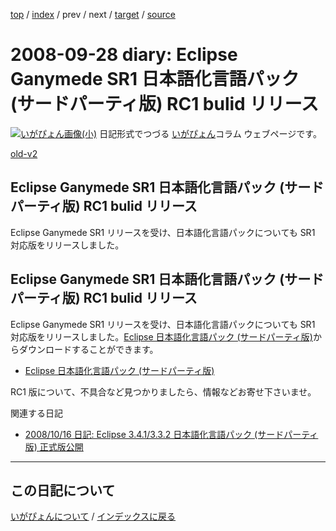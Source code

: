 [top](https://igapyon.github.io/diary/) 
 / [index](https://igapyon.github.io/diary/2008/index.html) 
 / prev 
 / next 
 / [target](https://igapyon.github.io/diary/2008/ig080928.html) 
 / [source](https://github.com/igapyon/diary/blob/gh-pages/2008/ig080928.html.src.md) 

2008-09-28 diary: Eclipse Ganymede SR1 日本語化言語パック (サードパーティ版) RC1 bulid リリース
=====================================================================================================
[![いがぴょん画像(小)](https://igapyon.github.io/diary/images/iga200306s.jpg "いがぴょん")](https://igapyon.github.io/diary/memo/memoigapyon.html) 日記形式でつづる [いがぴょん](https://igapyon.github.io/diary/memo/memoigapyon.html)コラム ウェブページです。

[old-v2](ig080928-orig.html)

## Eclipse Ganymede SR1 日本語化言語パック (サードパーティ版) RC1 bulid リリース

Eclipse Ganymede SR1 リリースを受け、日本語化言語パックについても SR1 対応版をリリースしました。


## Eclipse Ganymede SR1 日本語化言語パック (サードパーティ版) RC1 bulid リリース

Eclipse Ganymede SR1 リリースを受け、日本語化言語パックについても SR1 対応版をリリースしました。[Eclipse 日本語化言語パック (サードパーティ版)](http://www.igapyon.jp/blanco/nlpack/eclipse/)からダウンロードすることができます。


* [Eclipse 日本語化言語パック (サードパーティ版)](http://www.igapyon.jp/blanco/nlpack/eclipse/)

RC1 版について、不具合など見つかりましたら、情報などお寄せ下さいませ。

関連する日記


* [2008/10/16 日記: Eclipse 3.4.1/3.3.2 日本語化言語パック (サードパーティ版) 正式版公開](ig081016.html)


----------------------------------------------------------------------------------------------------

## この日記について
[いがぴょんについて](https://igapyon.github.io/diary/memo/memoigapyon.html) / [インデックスに戻る](https://igapyon.github.io/diary/idxall.html)
